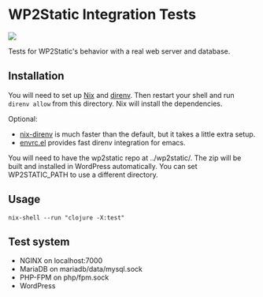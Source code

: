 # WP2Static Integration Tests

[![][tests-img]][tests-url]

Tests for WP2Static's behavior with a real web server and database.

## Installation

You will need to set up [Nix](https://nixos.org/learn.html) and [direnv](https://direnv.net/docs/installation.html). Then restart your shell and run `direnv allow` from this directory. Nix will install the dependencies.

Optional:
* [nix-direnv](https://github.com/nix-community/nix-direnv) is much faster than the default, but it takes a little extra setup.
* [envrc.el](https://github.com/purcell/envrc) provides fast direnv integration for emacs.

You will need to have the wp2static repo at ../wp2static/. The zip will be built and installed in WordPress automatically. You can set WP2STATIC_PATH to use a different directory.

## Usage

`nix-shell --run "clojure -X:test"`

## Test system

 - NGINX on localhost:7000
 - MariaDB on mariadb/data/mysql.sock
 - PHP-FPM on php/fpm.sock
 - WordPress

[tests-img]: https://github.com/WP2Static/wp2static-integration-tests/workflows/test/badge.svg
[tests-url]: https://github.com/WP2Static/wp2static-integration-tests/actions
